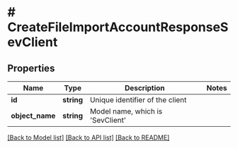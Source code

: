 # # CreateFileImportAccountResponseSevClient

## Properties

Name | Type | Description | Notes
------------ | ------------- | ------------- | -------------
**id** | **string** | Unique identifier of the client |
**object_name** | **string** | Model name, which is &#39;SevClient&#39; |

[[Back to Model list]](../../README.md#models) [[Back to API list]](../../README.md#endpoints) [[Back to README]](../../README.md)
